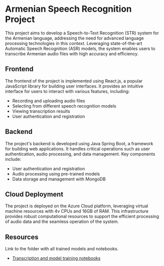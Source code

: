 # Armenian Speech Recognition Project

This project aims to develop a Speech-to-Text Recognition (STR) system for the Armenian language, addressing the need for advanced language processing technologies in this context. Leveraging state-of-the-art Automatic Speech Recognition (ASR) models, the system enables users to transcribe Armenian audio files with high accuracy and efficiency.

## Frontend

The frontend of the project is implemented using React.js, a popular JavaScript library for building user interfaces. It provides an intuitive interface for users to interact with various features, including:

- Recording and uploading audio files
- Selecting from different speech recognition models
- Viewing transcription results
- User authentication and registration


## Backend

The project's backend is developed using Java Spring Boot, a framework for building web applications. It handles critical operations such as user authentication, audio processing, and data management. Key components include:

- User authentication and registration
- Audio processing using pre-trained models
- Data storage and management with MongoDB


## Cloud Deployment

The project is deployed on the Azure Cloud platform, leveraging virtual machine resources with 4v CPUs and 16GB of RAM. This infrastructure provides robust computational resources to support the efficient processing of audio data and the seamless operation of the system.



## Resources
 Link to the folder with all trained models and notebooks.
- [Transcription and model training notebooks](https://drive.google.com/drive/folders/1hTKSVjQSFG6m72KipGYokaHbaiU48plF)

